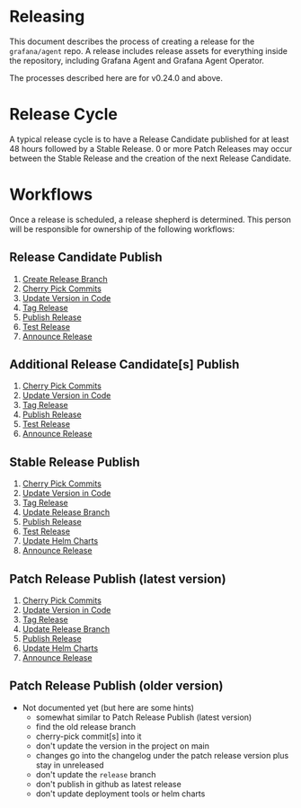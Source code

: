 # Releasing

This document describes the process of creating a release for the
`grafana/agent` repo. A release includes release assets for everything inside
the repository, including Grafana Agent and Grafana Agent Operator.

The processes described here are for v0.24.0 and above.

# Release Cycle

A typical release cycle is to have a Release Candidate published for at least 48 
hours followed by a Stable Release. 0 or more Patch Releases may occur between the Stable Release
and the creation of the next Release Candidate.

# Workflows

Once a release is scheduled, a release shepherd is determined. This person will be 
responsible for ownership of the following workflows:

## Release Candidate Publish
1. [Create Release Branch](./1-create-release-branch.md)
2. [Cherry Pick Commits](./2-cherry-pick-commits.md)
3. [Update Version in Code](./3-update-version-in-code.md)
4. [Tag Release](./4-tag-release.md)
5. [Publish Release](./6-publish-release.md)
6. [Test Release](./7-test-release.md)
7. [Announce Release](./9-announce-release.md)

## Additional Release Candidate[s] Publish
1. [Cherry Pick Commits](./2-cherry-pick-commits.md)
2. [Update Version in Code](./3-update-version-in-code.md)
3. [Tag Release](./4-tag-release.md)
4. [Publish Release](./6-publish-release.md)
5. [Test Release](./7-test-release.md)
6. [Announce Release](./9-announce-release.md)

## Stable Release Publish
1. [Cherry Pick Commits](./2-cherry-pick-commits.md)
2. [Update Version in Code](./3-update-version-in-code.md)
3. [Tag Release](./4-tag-release.md)
4. [Update Release Branch](./5-update-release-branch.md)
5. [Publish Release](./6-publish-release.md)
6. [Test Release](./7-test-release.md)
7. [Update Helm Charts](./8-update-helm-charts.md)
8. [Announce Release](./9-announce-release.md)

## Patch Release Publish (latest version)
1. [Cherry Pick Commits](./2-cherry-pick-commits.md)
2. [Update Version in Code](./3-update-version-in-code.md)
3. [Tag Release](./4-tag-release.md)
4. [Update Release Branch](./5-update-release-branch.md)
5. [Publish Release](./6-publish-release.md)
6. [Update Helm Charts](./8-update-helm-charts.md)
7. [Announce Release](./9-announce-release.md)

## Patch Release Publish (older version)
- Not documented yet (but here are some hints)
  - somewhat similar to Patch Release Publish (latest version)
  - find the old release branch
  - cherry-pick commit[s] into it
  - don't update the version in the project on main
  - changes go into the changelog under the patch release version plus stay in unreleased
  - don't update the `release` branch
  - don't publish in github as latest release
  - don't update deployment tools or helm charts